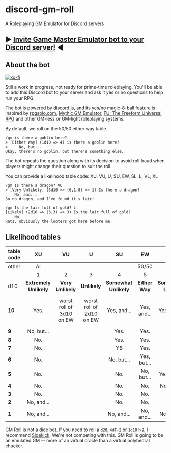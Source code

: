 # discord-gm-roll
A Roleplaying GM Emulator for Discord servers

## ▶️ [Invite Game Master Emulator bot to your Discord server!](https://discordapp.com/api/oauth2/authorize?client_id=464728785107812352&permissions=0&scope=bot) ◀️

## About the bot

[![ko-fi](https://www.ko-fi.com/img/donate_sm.png)](https://ko-fi.com/N4N4FYVF)

Still a work in progress, not ready for prime-time roleplaying. You'll be able to add this Discord bot to your server and ask it yes or no questions to help run your RPG.

The bot is powered by [discord.js](https://discord.js.org), and its yes/no magic-8-ball feature is inspired by [rpgsolo.com](http://rpgsolo.com/), [Mythic GM Emulator](http://www.wordmillgames.com/mythic-game-master-emulator.html), [FU: The Freeform Universal RPG](http://freeformuniversal.com/) and other GM-less or GM-light roleplaying systems.

By default, we roll on the 50/50 either way table.
```
/gm is there a goblin here?
> [Either Way] (1d10 => 4) is there a goblin here?
>     No, but...
Okay, there's no goblin, but there's something else.
```
The bot repeats the question along with its decision to avoid roll fraud when players might change their question to suit the roll.

You can provide a likelihood table code: XU, VU, U, SU, EW, SL, L, VL, XL
```
/gm Is there a dragon? VU
> [Very Unlikely] (3d10 => (6,1,8) => 1) Is there a dragon?
    No, and...
So no dragon, and I've found it's lair!

/gm Is the lair full of gold? L
[Likely] (2d10 => (3,3) => 3) Is the lair full of gold?
    No.
Rats, obviously the looters got here before me.
```

## Likelihood tables

| table code   |           XU           |            VU            |             U            |           SU          |       EW       |          SL         |            L            |            VL           |          XL          |
|--------------|:----------------------:|:------------------------:|:------------------------:|:---------------------:|:--------------:|:-------------------:|:-----------------------:|:-----------------------:|:--------------------:|
| other        |           AI           |                          |                          |                       |      50/50     |                     |                         |                         |          ST          |
|              |            1           |             2            |             3            |           4           |        5       |          6          |            7            |            8            |           9          |
| d10          | **Extremely Unlikely** |     **Very Unlikely**    |       **Unlikely**       | **Somewhat Unlikely** | **Either Way** | **Somewhat Likely** |        **Likely**       |     **Very Likely**     | **Extremely Likely** |
| **10**       |          Yes.          | worst roll of 3d10 on EW | worst roll of 2d10 on EW |      Yes, and...      |   Yes, and...  |     Yes, and...     | best roll of 2d10 on EW | best roll of 3d10 on EW |      Yes, and...     |
| **9**        |       No, but...       |                          |                          |          Yes.         |      Yes.      |         Yes.        |                         |                         |      Yes, and...     |
| **8**        |           No.          |                          |                          |          Yes.         |      Yes.      |         Yes.        |                         |                         |         Yes.         |
| **7**        |           No.          |                          |                          |           YB          |      Yes.      |         Yes.        |                         |                         |         Yes.         |
| **6**        |           No.          |                          |                          |       No, but...      |   Yes, but...  |         Yes.        |                         |                         |         Yes.         |
| **5**        |           No.          |                          |                          |          No.          |   No, but...   |     Yes, but...     |                         |                         |         Yes.         |
| **4**        |           No.          |                          |                          |          No.          |       No.      |      No, but...     |                         |                         |         Yes.         |
| **3**        |           No.          |                          |                          |          No.          |       No.      |         No.         |                         |                         |         Yes.         |
| **2**        |       No, and...       |                          |                          |          No.          |       No.      |         No.         |                         |                         |      Yes, but...     |
| **1**        |       No, and...       |                          |                          |       No, and...      |   No, and...   |      No, and...     |                         |                         |          No.         |

GM Roll is not a dice bot. If you need to roll a `d20`, `4dF+2` or `1d10!>9`, I recommend [Sidekick](https://github.com/ArtemGr/Sidekick/). We're not competing with this. GM Roll is going to be an emulated GM -- more of an virtual oracle than a virtual polyhedral chucker.

